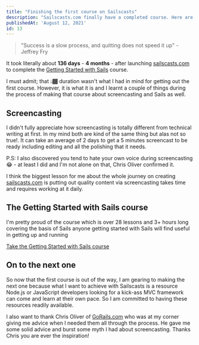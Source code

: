 ```yaml
---
title: "Finishing the first course on Sailscasts"
description: "Sailscasts.com finally have a completed course. Here are my learnings about the process"
publishedAt: 'August 12, 2021'
id: 13
---
```

> "Success is a slow process, and quitting does not speed it up" - Jeffrey Fry

It took literally about <strong>136 days</strong> - <strong>4 months</strong> - after launching [sailscasts.com](https://sailscasts.com) to complete the [Getting Started with Sails](https://sailscasts.com/courses/getting-started-with-sails/course-assumptions) course.

I must admit; that 👆🏾 duration  wasn't what I had in mind for getting out the first course. However, it is what it is and I learnt a couple of things during the process of making that course about screencasting and Sails as well.

## Screencasting
I didn't fully appreciate how screencasting is totally different from technical writing at first. In my mind both are kind of the same thing but alas not so true!. It can take an average of 2 days to get a 5 minutes screencast to be ready including editing and all the polishing that it needs.

P.S: I also discovered you tend to hate your own voice during screencasting 😂 - at least I did and I'm not alone on that, Chris Oliver confirmed it.

I think the biggest lesson for me about the whole journey on creating [sailscasts.com](https://sailscasts.com) is putting out quality content via screencasting takes time and requires working at it daily.

## The Getting Started with Sails course
I'm pretty proud of the course which is over 28 lessons and 3+ hours long covering the basis of Sails anyone getting started with Sails will find useful in getting up and running

[Take the Getting Started with Sails course](https://sailscasts.com/courses/getting-started-with-sails/course-assumptions)

## On to the next one
So now that the first course is out of the way, I am gearing to making the next one because what I want to achieve with Sailscasts is a resource Node.js or JavaScript developers looking for a kick-ass MVC framework can come and learn at their own pace. So I am committed to having these resources readily available.

I also want to thank Chris Oliver of [GoRails.com](https://gorails.com) who was at my corner giving me advice when I needed them all through the process. He gave me some solid advice and burst some myth I had about screencasting. Thanks Chris you are ever the inspiration!
